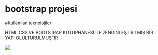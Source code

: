 # bootstrap projesi

#Kullanılan teknolojiler

HTML CSS VE BOOTSTRAP KÜTÜPHANESİ İLE ZENGİNLEŞTİRİLMİŞ BİR YAPI OLULTURULMUŞTIR

![](screen.gif)
